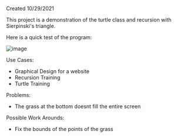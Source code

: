 Created 10/29/2021

This project is a demonstration of the turtle class and recursion with Sierpinski's triangle.

Here is a quick test of the program:

![image](https://user-images.githubusercontent.com/104415326/167482966-8acd5758-54a1-4f9b-acb3-3cfb8122455f.png)

Use Cases:

 - Graphical Design for a website
 - Recursion Training
 - Turtle Training

Problems:

 - The grass at the bottom doesnt fill the entire screen

Possible Work Arounds:

 - Fix the bounds of the points of the grass
